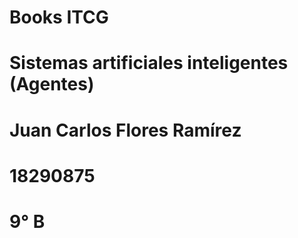 # Books ITCG
# Sistemas artificiales inteligentes (Agentes)
# Juan Carlos Flores Ramírez 
# 18290875
# 9° B
